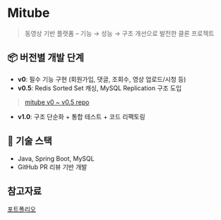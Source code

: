 # Mitube

> 동영상 기반 플랫폼 – 기능 → 성능 → 구조 개선으로 발전한 클론 프로젝트

## 📦 버전별 개발 단계

- **v0**: 필수 기능 구현 (회원가입, 댓글, 조회수, 영상 업로드/시청 등)
- **v0.5**: Redis Sorted Set 캐싱, MySQL Replication 구조 도입
> [mitube v0 ~ v0.5 repo](https://github.com/f-lab-edu/mitube)
- **v1.0**: 구조 단순화 + 통합 테스트 + 코드 리팩토링

## 🔧 기술 스택

- Java, Spring Boot, MySQL
- GitHub PR 리뷰 기반 개발

## 참고자료
[포트폴리오](https://curious-raver-f98.notion.site/2032515049b9805cb3dac1f4ba2ce135#2062515049b9807a9f79d89ccc46c3df)
